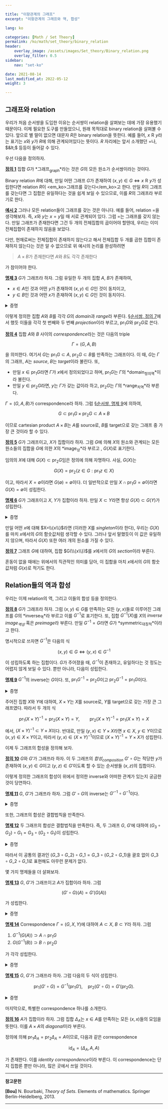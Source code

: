 ```yaml
---

title: "이항관계의 그래프"
excerpt: "이항관계의 그래프와 역, 합성"

lang: ko

categories: [Math / Set Theory]
permalink: /ko/math/set_theory/binary_relation
header:
    overlay_image: /assets/images/Set_theory/Binary_relation.png
    overlay_filter: 0.5
sidebar: 
    nav: "set-ko"

date: 2021-08-14
last_modified_at: 2022-05-12
weight: 3

---
```

## 그래프와 relation

우리가 처음 순서쌍을 도입한 이유는 순서쌍이 relation을 살펴보는 데에 가장 유용했기 때문이다. 이제 필요한 도구를 만들었으니, 원래 목적대로 binary relation을 살펴볼 수 있다. 앞으로 별 말이 없으면 대문자 $R$은 binary relation을 뜻한다. 예를 들어, $x\mathrel{R}y$라는 표기는 $x$와 $y$가 $R$에 의해 관계되어있다는 뜻이다. $R$ 자리에는 앞서 소개했던 $=$나, $&lt;$ 등등이 들어갈 수 있다. 

우선 다음을 정의하자.

<div class="definition" markdown="1">

<ins id="df1">**정의 1**</ins> 집합 $G$가 *그래프<sub>graph</sub>*라는 것은 $G$의 모든 원소가 순서쌍이라는 것이다.

</div>

Binary relation $R$에 대해, 만일 어떤 그래프 $G$가 존재하여 $(x,y)\in G\iff x\mathrel{R}y$가 성립한다면 relation $R$이 <em_ko>그래프를 갖는다</em_ko>고 한다. 만일 $R$이 그래프를 갖는다면 그 집합은 유일하다는 것을 쉽게 보일 수 있으므로, 이를 $R$의 그래프라 부르기로 한다. 

<div class="example" markdown="1">

<ins id="ex2">**예시 2**</ins> 그러나 모든 relation들이 그래프를 갖는 것은 아니다. 예를 들어, relation $=$을 생각해보자. 즉, $x$와 $y$는 $x=y$일 때 서로 관계되어 있다. 그럼 $=$는 그래프를 갖지 않는다. 만일 그래프가 존재한다면 그건 두 개의 전체집합의 곱이어야 할텐데, 우리는 이미 전체집합이 존재하지 않음을 보았다. 

</div>

다만, 현재로써는 전체집합이 존재하지 않는다고 해서 전체집합 두 개를 곱한 집합이 존재하지 않는다는 것은 알 수 없으므로 위 예시의 논리를 완성하려면 

> $A\times B$가 존재한다면 $A$와 $B$도 각각 존재한다

가 참이어야 한다. 

<div class="proposition" markdown="1">

<ins id="pp3">**명제 3**</ins> $G$가 그래프라 하자. 그럼 유일한 두 개의 집합 $A$, $B$가 존재하여,  

- $x\in A$인 것과 <box>어떤 $y$가 존재하여 $(x,y)\in G$인 것</box>이 동치이고,
- $y\in B$인 것과 <box>어떤 $x$가 존재하여 $(x,y)\in G$인 것</box>이 동치이다.

</div>
<details class="proof" markdown="1">
<summary>증명</summary>

사실 어딘지 낯이 익은 명제다. ([§순서쌍, 정의 7](/ko/math/set_theory/ordered_pair#df7))

$G$가 그래프라 하고, 집합 $\bigcup(\bigcup G)$를 생각하자. 약간의 계산을 해 보면, 만일 $(x,y)\in G$라면 $x,y\in\bigcup(\bigcup G))$임을 알 수 있다. 따라서 성질 $P$를

> $P(t)$: 어떠한 $s$가 존재하여 $(s,t)\in G$이다.

로 정의하면, 다음의 집합

$$A=\left\{x:\left(x\in\bigcup\left(\bigcup G\right)\right)\wedge P(x)\right\}$$

를 얻는다. 따라서 첫 번째 문장이 성립하며, 이와 유사하게 성질 $Q$를

> $Q(s)$: 어떠한 $t$가 존재하여 $(s,t)\in G$이다.

로 정의하면 집합 $B$를 얻는다.

</details>

이렇게 정의한 집합 $A$와 $B$를 각각 $G$의 *domain*과 *range*라 부른다. [§순서쌍, 정의 7](/ko/math/set_theory/ordered_pair#df7)에서 했듯 이들을 각각 첫 번째와 두 번째 *projection*이라 부르고, $\operatorname{pr}_1G$와 $\operatorname{pr}_2G$로 쓴다.

<div class="definition" markdown="1">

<ins id="df4">**정의 4**</ins> 집합 $A$와 $B$ 사이의 *correspondence*라는 것은 다음의 triple

$$\Gamma=(G, A, B)$$

을 의미한다. 여기서 $G$는 $\operatorname{pr}_1 G\subset A$, $\operatorname{pr}_2 G\subset B$를 만족하는 그래프이다. 이 때, $G$는 $\Gamma$의 그래프, $A$는 *source*, $B$는 *target*이라 불린다. 또,

- 만일 $x\in \operatorname{pr}_1G$라면 $\Gamma$가 $x$에서 정의되었다고 하며, $\operatorname{pr}_1G$는 $\Gamma$의 *domain<sub>정의역</sub>*이라 불린다. 
- 만일 $y\in \operatorname{pr}_2G$라면, $y$는 $\Gamma$가 갖는 값이라 하고, $\operatorname{pr}_2G$는 $\Gamma$의 *range<sub>치역</sub>*라 부른다.
 
</div>

$\Gamma=(G,A,B)$가 correspondence라 하자. 그럼 [§순서쌍, 명제 9](/ko/math/set_theory/ordered_pair#pp9)에 의하여,

$$G\subset \operatorname{pr}_1 G\times\operatorname{pr}_2G\subset A\times B$$

이므로 cartesian product $A\times B$는 $A$를 source로, $B$를 target으로 갖는 그래프 중 가장 큰 것이라 할 수 있다.

<div class="definition" markdown="1">

<ins id="df5">**정의 5**</ins> $G$가 그래프이고, $X$가 집합이라 하자. 그럼 <box>$G$에 의해 $X$의 원소와 관계되는 모든 원소들의 집합</box>을 $G$에 의한 $X$의 *image<sub>상</sub>*라 부르고 , $G(X)$로 표기한다.

</div>

임의의 $X$에 대해 $G(X)\subset\operatorname{pr}_2G$임은 정의에 의해 자명하다. 사실, $G(X)$는 

$$G(X)=\operatorname{pr}_2\{z\in G:\text{$\operatorname{pr}_1z\in X$}\}$$

이고, 따라서 $X=\emptyset$이라면 $G(\emptyset)=\emptyset$이다. 더 일반적으로 만일 $X\cap\operatorname{pr}_1G=\emptyset$이라면 $G(X)=\emptyset$이 성립한다. 

<div class="proposition" markdown="1">

<ins id="pp6">**명제 6**</ins> $G$가 그래프이고 $X$, $Y$가 집합이라 하자. 만일 $X\subset Y$라면 항상 $G(X)\subset G(Y)$가 성립한다.

</div>

<details class="proof" markdown="1">
<summary>증명</summary>

$y\in G(X)$라 하자. 그럼 어떤 $x\in X$가 존재하여 $(x,y)\in G(X)$이다. 이제 $X\subset Y$로부터 $x\in Y$이므로, $y\in G(Y)$이다.

</details>

만일 어떤 $x$에 대해 $X=\\{x\\}$라면 (이러한 $X$를 *singleton*이라 한다), 우리는 $G(X)$를 마치 $x$에서의 $G$의 함숫값처럼 생각할 수 있다. 그러나 앞서 말했듯이 이 값은 유일하지 않으며, 따라서 $G(X)$ 또한 여러 개의 원소를 가질 수 있다.

<div class="definition" markdown="1">

<ins id="df7">**정의 7**</ins> 그래프 $G$에 대하여, 집합 $G(\\{x\\})$를 $x$에서의 $G$의 *section*이라 부른다.

</div>

혼동이 없을 때에는 위에서의 직관적인 의미를 담아, 이 집합을 마치 $x$에서의 $G$의 함숫값처럼 $G(x)$로 적기도 한다.

## Relation들의 역과 합성

우리는 이제 relation의 역, 그리고 이들의 합성 등을 정의한다.

<div class="definition" markdown="1">

<ins id="df8">**정의 8**</ins> $G$가 그래프라 하자. 그럼 $(x,y)\in G$를 만족하는 모든 $(y,x)$들로 이루어진 그래프를 $G$의 *inverse<sub>역</sub>*라 부르고 이를 $G^{-1}$로 표기한다. 또, 집합 $G^{-1}(X)$를 $X$의 *inverse image<sub>역상</sub>* 혹은 *preimage*라 부른다. 만일 $G^{-1}=G$라면 $G$가 *symmetric<sub>대칭적</sub>*이라고 한다.

</div>

명시적으로 쓰자면 $G^{-1}$은 다음의 식

$$(x,y)\in G\iff (y,x)\in G^{-1}$$

이 성립하도록 하는 집합이다. $G$가 주어졌을 때, $G^{-1}$이 존재하고, 유일하다는 것 정도는 어렵지 않게 보일 수 있다. 뿐만 아니라, 다음이 성립한다.

<div class="proposition" markdown="1">

<ins id="pp9">**명제 9**</ins> $G^{-1}$의 inverse는 $G$이다. 또, $\operatorname{pr}_1G^{-1}=\operatorname{pr}_2G$이고 $\operatorname{pr}_2G^{-1}=\operatorname{pr}_1G$이다.

</div>
<details class="proof" markdown="1">
<summary>증명</summary>

첫 번째는 다음의 식

$$(x,y)\in G\iff (y,x)\in G^{-1}\iff (x,y)\in (G^{-1})^{-1}$$ 

에 의해 자명하다. 한편 $x\in\operatorname{pr}_1G^{-1}$은 어떠한 $y$가 존재하여 $(x,y)\in G^{-1}$라는 것이고, 그럼 이 $y$에 대해 $(y,x)\in G$이므로 $x\in\operatorname{pr}_2G$가 성립하고, 비슷하게 반대방향도 보일 수 있다. $\operatorname{pr}_2G^{-1}=\operatorname{pr}_1G$의 경우 방금 보인 명제의 $G$ 자리에 대신 $G^{-1}$을 넣으면 된다.   

</details>

주어진 집합 $X$와 $Y$에 대하여, $X\times Y$는 $X$를 source로, $Y$를 target으로 갖는 가장 큰 그래프였다. 따라서 두 개의 식

$$\operatorname{pr}_1(X\times Y)^{-1}=\operatorname{pr}_2(X\times Y)=Y,\qquad \operatorname{pr}_2(X\times Y)^{-1}=\operatorname{pr}_1(X\times Y)=X$$

에서, $(X\times Y)^{-1}\subset Y\times X$이다. 반대로, 만일 $(y,x)\in Y\times X$라면 $x\in X$, $y\in Y$이므로 $(x,y)\in X\times Y$이고, 따라서 $(y,x)\in (X\times Y)^{-1}$이므로 $(X\times Y)^{-1}=Y\times X$가 성립한다.

이제 두 그래프의 합성을 정의해 보자.

<div class="definition" markdown="1">

<ins id="df10">**정의 10**</ins> $G$와 $G'$가 그래프라 하자. 이 두 그래프의 *합성<sub>composition</sub>* $G'\circ G$는 <box>적당한 $y$가 존재하여 $(x,y)\in G$이고 $(y,z)\in G'$</box>이도록 할 수 있는 순서쌍들 $(x,z)$의 집합이다.

</div>

이렇게 정의한 그래프의 합성이 위에서 정의한 inverse와 어떠한 관계가 있는지 궁금한 것이 당연하다.

<div class="proposition" markdown="1">

<ins id="pp11">**명제 11**</ins> $G$, $G'$가 그래프라 하자. 그럼 $G'\circ G$의 inverse는 $G'^{-1}\circ G^{-1}$이다.

</div>
<details class="proof" markdown="1">
<summary>증명</summary>

$(z,x)\in (G'\circ G)^{-1}$인 것은 $(x,z)\in G'\circ G$인 것과, 그리고 이는 다시 <box>어떠한 $y$가 존재하여 $(x,y)\in G$이고 $(y,z)\in G'$인 것</box>과 동치이다. 그런데 이 $y$는 <box>$(y,x)\in G^{-1}$이고 $(z,y)\in G'^{-1}$</box>를 만족한다. 따라서 합성의 정의에 의해 $(z,x)\in G'^{-1}\circ G^{-1}$이 성립한다. 반대방향도 동일하게 보일 수 있다.

</details>

또한, 그래프의 합성은 결합법칙을 만족한다.

<div class="proposition" markdown="1">

<ins id="pp12">**명제 12**</ins> 두 그래프의 합성은 결합법칙을 만족한다. 즉, 두 그래프 $G$, $G'$에 대하여 $(G_3\circ G_2)\circ G_1=G_3\circ(G_2\circ G_1)$이 성립한다.

</div>
<details class="proof" markdown="1">
<summary>증명</summary>

임의의 $(x,w)$가 $(G\_3\circ G\_2)\circ G\_1$의 원소인 것과 $G\_3\circ(G\_2\circ G\_1)$의 원소임이 동치임을 보이면 충분하다.  

우선 $(x,w)\in (G\_3\circ G\_2)\circ G\_1$은 <box>어떠한 $y$가 존재하여 $(x,y)\in G_1$이고 $(y,w)\in G_3\circ G_2$</box>와 동치이다. 그런데 뒤의 조건은 다시 <box>어떠한 $z$가 존재하여 $(y,z)\in G_2$이고 $(z,w)\in G_3$</box>과 동치이므로, 이 조건은 <box>$(x,z)\in G_2\circ G_1$이고 $(z,w)\in G_3$</box>과 동치이다. 따라서 이는 <box>$(x,w)\in G_3\circ(G_2\circ G_1)$</box>과 동치이다.

</details>

따라서 이 공통의 결과인 $(G\_3\circ G\_2)\circ G\_1=G\_3\circ(G\_2\circ G\_1)$을 괄호 없이 $G\_3\circ G\_2\circ G\_1$로 표현해도 아무런 문제가 없다. 

몇 가지 명제들을 더 살펴보자.

<div class="proposition" markdown="1">

<ins id="pp13">**명제 13**</ins> $G$, $G'$가 그래프이고 $A$가 집합이라 하자. 그럼

$$(G'\circ G)(A)=G'(G(A))$$

가 성립한다.

</div>
<details class="proof" markdown="1">
<summary>증명</summary>

앞선 명제와 같이 진행한다. 어떠한 $z$에 대하여 $z\in (G'\circ G)(A)$인 것은 <box>어떠한 $x\in A$가 존재하여 $(x,z)\in G'\circ G$인 것</box>과 동치이다. 그런데 이는 다시 <box>어떠한 $y$가 존재하여 $(x,y)\in G$이고 $(y,z)\in G'$인 것</box>과 동치이다. $y\in G(A)$이므로, $z\in G'(G(A))$이다. 이 논리를 거꾸로 뒤집으면 반대방향의 증명이 된다.

</details>

<div class="proposition" markdown="1">

<ins id="pp14">**명제 14**</ins> Correspondence $\Gamma=(G,X,Y)$에 대하여 $A\subset X$, $B\subset Y$라 하자. 그럼 

1. $G^{-1}(G(A))\supset A\cap\operatorname{pr}_1G$  
2. $G(G^{-1}(B))\supset B\cap\operatorname{pr}_2G$  

가 각각 성립한다.

</div>
<details class="proof" markdown="1">
<summary>증명</summary>

본격적으로 증명을 시작하기 전에, 위의 두 식은 <em_ko>모든</em_ko> $G$에 대해 성립해야 하므로, $G$ 자리에 $G^{-1}$을 집어넣어도 성립해야 한다. 따라서, 1만 보이면 2는 [명제 9](#pp9)에 의해 자명하다.  

이제 $x\in A\cap\operatorname{pr}\_1G$라 하자. 그럼 $x\in\operatorname{pr}\_1G$에서, 어떠한 $y$가 존재하여 $(x,y)\in G$이고, $x\in A$이므로 이 $y$는 $y\in G(A)$를 만족한다. 이제 $(y,x)\in G^{-1}$이므로, $x\in G^{-1}(G(A))$이다.

</details>

<div class="proposition" markdown="1">

<ins id="pp15">**명제 15**</ins> $G$, $G'$가 그래프라 하자. 그럼 다음의 두 식이 성립한다.

$$ \operatorname{pr}_1(G'\circ G)=G^{-1}(\operatorname{pr}_1G'),\quad \operatorname{pr}_2(G'\circ G)=G'(\operatorname{pr}_2G).$$

</div>
<details class="proof" markdown="1">
<summary>증명</summary>

다음 implication들의 chain

$$\begin{aligned}
        x\in\operatorname{pr}_1(G'\circ G)&\iff \exists z\big((x,z)\in G'\circ G\big)\\
        &\iff\exists y,z\big(((x,y)\in G)\wedge((y,z)\in G')\big)\\
        &\iff\exists y\big(((x,y)\in G)\wedge(y\in\operatorname{pr}_1G')\big)\\
        &\iff x\in G^{-1}(\operatorname{pr}_1 G').
\end{aligned}$$

에 의해 자명하다. 두 번째 식도 마찬가지로 보일 수 있다.

</details>

마지막으로, 특별한 correspondence 하나를 소개한다. 

<div class="definition" markdown="1">

<ins id="df16">**정의 16**</ins> $A$가 집합이라 하자. 그럼 집합 $\Delta_A$는 $x\in A$를 만족하는 모든 $(x,x)$들의 모임을 뜻한다. 이를 $A\times A$의 *diagonal*이라 부른다.

</div>

정의에 의해 $\operatorname{pr}_1\Delta_A=\operatorname{pr}_2\Delta_A=A$이므로, 다음과 같은 correspondence

$$\operatorname{id}_A=\left(\Delta_A,A,A\right)$$

가 존재한다. 이를 *identity correspondence*이라 부른다. 이 correspondence는 단지 집합론 뿐만 아니라, 많은 곳에서 쓰일 것이다. 

---
**참고문헌**

**[Bou]** N. Bourbaki, <i>Theory of Sets</i>. Elements of mathematics. Springer Berlin-Heidelberg, 2013.

---


